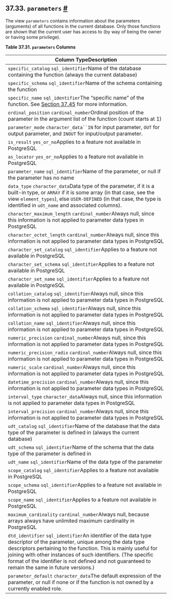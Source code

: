 ## 37.33. `parameters` [#](#INFOSCHEMA-PARAMETERS)

The view `parameters` contains information about the parameters (arguments) of all functions in the current database. Only those functions are shown that the current user has access to (by way of being the owner or having some privilege).

**Table 37.31. `parameters` Columns**

| Column TypeDescription                                                                                                                                                                                                                                                                                                                                       |
| ------------------------------------------------------------------------------------------------------------------------------------------------------------------------------------------------------------------------------------------------------------------------------------------------------------------------------------------------------------ |
| `specific_catalog` `sql_identifier`Name of the database containing the function (always the current database)                                                                                                                                                                                                                                                |
| `specific_schema` `sql_identifier`Name of the schema containing the function                                                                                                                                                                                                                                                                                 |
| `specific_name` `sql_identifier`The “specific name” of the function. See [Section 37.45](infoschema-routines "37.45. routines") for more information.                                                                                                                                                                                                   |
| `ordinal_position` `cardinal_number`Ordinal position of the parameter in the argument list of the function (count starts at 1)                                                                                                                                                                                                                               |
| `parameter_mode` `character_data``IN` for input parameter, `OUT` for output parameter, and `INOUT` for input/output parameter.                                                                                                                                                                                                                               |
| `is_result` `yes_or_no`Applies to a feature not available in PostgreSQL                                                                                                                                                                                                                                                                                      |
| `as_locator` `yes_or_no`Applies to a feature not available in PostgreSQL                                                                                                                                                                                                                                                                                     |
| `parameter_name` `sql_identifier`Name of the parameter, or null if the parameter has no name                                                                                                                                                                                                                                                                 |
| `data_type` `character_data`Data type of the parameter, if it is a built-in type, or `ARRAY` if it is some array (in that case, see the view `element_types`), else `USER-DEFINED` (in that case, the type is identified in `udt_name` and associated columns).                                                                                              |
| `character_maximum_length` `cardinal_number`Always null, since this information is not applied to parameter data types in PostgreSQL                                                                                                                                                                                                                         |
| `character_octet_length` `cardinal_number`Always null, since this information is not applied to parameter data types in PostgreSQL                                                                                                                                                                                                                           |
| `character_set_catalog` `sql_identifier`Applies to a feature not available in PostgreSQL                                                                                                                                                                                                                                                                     |
| `character_set_schema` `sql_identifier`Applies to a feature not available in PostgreSQL                                                                                                                                                                                                                                                                      |
| `character_set_name` `sql_identifier`Applies to a feature not available in PostgreSQL                                                                                                                                                                                                                                                                        |
| `collation_catalog` `sql_identifier`Always null, since this information is not applied to parameter data types in PostgreSQL                                                                                                                                                                                                                                 |
| `collation_schema` `sql_identifier`Always null, since this information is not applied to parameter data types in PostgreSQL                                                                                                                                                                                                                                  |
| `collation_name` `sql_identifier`Always null, since this information is not applied to parameter data types in PostgreSQL                                                                                                                                                                                                                                    |
| `numeric_precision` `cardinal_number`Always null, since this information is not applied to parameter data types in PostgreSQL                                                                                                                                                                                                                                |
| `numeric_precision_radix` `cardinal_number`Always null, since this information is not applied to parameter data types in PostgreSQL                                                                                                                                                                                                                          |
| `numeric_scale` `cardinal_number`Always null, since this information is not applied to parameter data types in PostgreSQL                                                                                                                                                                                                                                    |
| `datetime_precision` `cardinal_number`Always null, since this information is not applied to parameter data types in PostgreSQL                                                                                                                                                                                                                               |
| `interval_type` `character_data`Always null, since this information is not applied to parameter data types in PostgreSQL                                                                                                                                                                                                                                     |
| `interval_precision` `cardinal_number`Always null, since this information is not applied to parameter data types in PostgreSQL                                                                                                                                                                                                                               |
| `udt_catalog` `sql_identifier`Name of the database that the data type of the parameter is defined in (always the current database)                                                                                                                                                                                                                           |
| `udt_schema` `sql_identifier`Name of the schema that the data type of the parameter is defined in                                                                                                                                                                                                                                                            |
| `udt_name` `sql_identifier`Name of the data type of the parameter                                                                                                                                                                                                                                                                                            |
| `scope_catalog` `sql_identifier`Applies to a feature not available in PostgreSQL                                                                                                                                                                                                                                                                             |
| `scope_schema` `sql_identifier`Applies to a feature not available in PostgreSQL                                                                                                                                                                                                                                                                              |
| `scope_name` `sql_identifier`Applies to a feature not available in PostgreSQL                                                                                                                                                                                                                                                                                |
| `maximum_cardinality` `cardinal_number`Always null, because arrays always have unlimited maximum cardinality in PostgreSQL                                                                                                                                                                                                                                   |
| `dtd_identifier` `sql_identifier`An identifier of the data type descriptor of the parameter, unique among the data type descriptors pertaining to the function. This is mainly useful for joining with other instances of such identifiers. (The specific format of the identifier is not defined and not guaranteed to remain the same in future versions.) |
| `parameter_default` `character_data`The default expression of the parameter, or null if none or if the function is not owned by a currently enabled role.                                                                                                                                                                                                    |